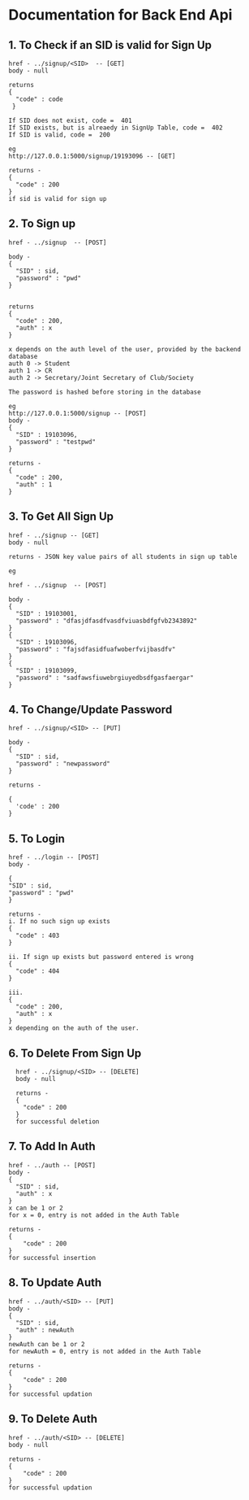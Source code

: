 # Documentation for Back End Api

## 1. To Check if an SID is valid for Sign Up

    href - ../signup/<SID>  -- [GET]
    body - null

    returns 
    {
      "code" : code 
     }

    If SID does not exist, code =  401
    If SID exists, but is alreaedy in SignUp Table, code =  402
    If SID is valid, code =  200

    eg 
    http://127.0.0.1:5000/signup/19193096 -- [GET]

    returns - 
    {
      "code" : 200
    }
    if sid is valid for sign up
  

## 2. To Sign up 
  
    href - ../signup  -- [POST]

    body - 
    {
      "SID" : sid,
      "password" : "pwd"
    }


    returns 
    {
      "code" : 200,
      "auth" : x
    }

    x depends on the auth level of the user, provided by the backend database
    auth 0 -> Student
    auth 1 -> CR
    auth 2 -> Secretary/Joint Secretary of Club/Society

    The password is hashed before storing in the database

    eg
    http://127.0.0.1:5000/signup -- [POST]
    body - 
    {
      "SID" : 19103096,
      "password" : "testpwd"
    }

    returns - 
    {
      "code" : 200,
      "auth" : 1
    }

  
## 3. To Get All Sign Up

    href - ../signup -- [GET]
    body - null

    returns - JSON key value pairs of all students in sign up table

    eg 

    href - ../signup  -- [POST]

    body - 
    {
      "SID" : 19103001,
      "password" : "dfasjdfasdfvasdfviuasbdfgfvb2343892"
    }
    {
      "SID" : 19103096,
      "password" : "fajsdfasidfuafwoberfvijbasdfv"
    }
    {
      "SID" : 19103099,
      "password" : "sadfawsfiuwebrgiuyedbsdfgasfaergar"
    }


## 4. To Change/Update Password

    href - ../signup/<SID> -- [PUT]
    
    body - 
    {
      "SID" : sid,
      "password" : "newpassword"
    }
    
    returns - 
    
    {
      'code' : 200
    }
    
## 5. To Login 
  
    href - ../login -- [POST]
    body - 
    
    {
    "SID" : sid,
    "password" : "pwd"
    }
    
    returns - 
    i. If no such sign up exists
    {
      "code" : 403
    }
    
    ii. If sign up exists but password entered is wrong
    {
      "code" : 404
    }
    
    iii. 
    {
      "code" : 200,
      "auth" : x
    }
    x depending on the auth of the user.
    
## 6. To Delete From Sign Up
 
      href - ../signup/<SID> -- [DELETE]
      body - null
      
      returns - 
      {
        "code" : 200
      }
      for successful deletion
      
 ## 7. To Add In Auth
 
    href - ../auth -- [POST]
    body - 
    {
      "SID" : sid, 
      "auth" : x
    }
    x can be 1 or 2
    for x = 0, entry is not added in the Auth Table
    
    returns - 
    {
        "code" : 200
    }
    for successful insertion
    
    
 ## 8. To Update Auth 
    
    href - ../auth/<SID> -- [PUT]
    body - 
    {
      "SID" : sid, 
      "auth" : newAuth
    }
    newAuth can be 1 or 2
    for newAuth = 0, entry is not added in the Auth Table
    
    returns - 
    {
        "code" : 200
    }
    for successful updation
    
 ## 9. To Delete Auth
      
    href - ../auth/<SID> -- [DELETE]
    body - null
    
    returns - 
    {
        "code" : 200
    }
    for successful updation
 
    
  
    
     
    
  
  
  
  
  
  
  
  
  
